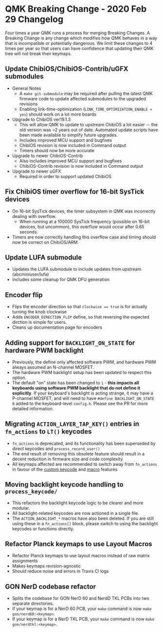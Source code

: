 # QMK Breaking Change - 2020 Feb 29 Changelog

Four times a year QMK runs a process for merging Breaking Changes. A Breaking Change is any change which modifies how QMK behaves in a way that is incompatible or potentially dangerous. We limit these changes to 4 times per year so that users can have confidence that updating their QMK tree will not break their keymaps.


## Update ChibiOS/ChibiOS-Contrib/uGFX submodules

* General Notes
    * A `make git-submodule` may be required after pulling the latest QMK firmware code to update affected submodules to the upgraded revisions
    * Enabling link-time-optimization (`LINK_TIME_OPTIMIZATION_ENABLE = yes`) should work on a lot more boards
* Upgrade to ChibiOS ver19.1.3
    * This will allow QMK to update to upstream ChibiOS a lot easier -- the old version was ~2 years out of date. Automated update scripts have been made available to simplify future upgrades.
    * Includes improved MCU support and bugfixes
    * ChibiOS revision is now included in Command output
    * Timers should now be more accurate
* Upgrade to newer ChibiOS-Contrib
    * Also includes improved MCU support and bugfixes
    * ChibiOS-Contrib revision is now included in Command output
* Upgrade to newer uGFX
    * Required in order to support updated ChibiOS


## Fix ChibiOS timer overflow for 16-bit SysTick devices

* On 16-bit SysTick devices, the timer subsystem in QMK was incorrectly dealing with overflow.
    * When running at a 100000 SysTick frequency (possible on 16-bit devices, but uncommon), this overflow would occur after 0.65 seconds.
* Timers are now correctly handling this overflow case and timing should now be correct on ChibiOS/ARM.


## Update LUFA submodule

* Updates the LUFA submodule to include updates from upstream (abcminiuser/lufa)
* Includes some cleanup for QMK DFU generation


## Encoder flip

* Flips the encoder direction so that `clockwise == true` is for actually turning the knob clockwise
* Adds `ENCODER_DIRECTION_FLIP` define, so that reversing the expected dirction is simple for users.
* Cleans up documentation page for encoders


## Adding support for `BACKLIGHT_ON_STATE` for hardware PWM backlight

* Previously, the define only affected software PWM, and hardware PWM always assumed an N-channel MOSFET.
* The hardware PWM backlight setup has been updated to respect this option.
* The default "on" state has been changed to `1` - **this impacts all keyboards using software PWM backlight that do not define it explicitly**. If your keyboard's backlight is acting strange, it may have a P-channel MOSFET, and will need to have `#define BACKLIGHT_ON_STATE 0` added to the keyboard-level `config.h`. Please see the PR for more detailed information.


## Migrating `ACTION_LAYER_TAP_KEY()` entries in `fn_actions` to `LT()` keycodes

* `fn_actions` is deprecated, and its functionality has been superseded by direct keycodes and `process_record_user()`
* The end result of removing this obsolete feature should result in a decent reduction in firmware size and code complexity
* All keymaps affected are recommended to switch away from `fn_actions` in favour of the [custom keycode](../custom_quantum_functions.md) and [macro](../feature_macros.md) features


## Moving backlight keycode handling to `process_keycode/`

* This refactors the backlight keycode logic to be clearer and more modular.
* All backlight-related keycodes are now actioned in a single file.
* The `ACTION_BACKLIGHT_*` macros have also been deleted. If you are still using these in a `fn_actions[]` block, please switch to using the backlight keycodes or functions directly.


## Refactor Planck keymaps to use Layout Macros

* Refactor Planck keymaps to use layout macros instead of raw matrix assignments
* Makes keymaps revision-agnostic
* Should reduce noise and errors in Travis CI logs


## GON NerD codebase refactor

* Splits the codebase for GON NerD 60 and NerdD TKL PCBs into two separate directories.
* If your keymap is for a NerD 60 PCB, your `make` command is now `make gon/nerd60:<keymap>`.
* If your keymap is for a NerD TKL PCB, your `make` command is now `make gon/nerdtkl:<keymap>`.
